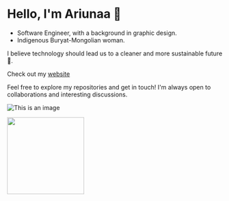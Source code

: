 # Hello, I'm Ariunaa 👋

- Software Engineer, with a background in graphic design.
- Indigenous Buryat-Mongolian woman.

  
I believe technology should lead us to a cleaner and more sustainable future 🌱.


 Check out my [website](https://personal-blog-ariunaamy.vercel.app/)



Feel free to explore my repositories and get in touch! I'm always open to collaborations and interesting discussions.


![This is an image](https://64.media.tumblr.com/21599ecadc5de1e3e232ec49d7ff2866/tumblr_ompbhuqheK1sn231po7_400.gif)



<img height="180em" src="https://github-readme-stats.vercel.app/api?username=ariunaamy&show_icons=true&hide_border=true&&count_private=true&include_all_commits=true" />
